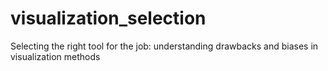 # visualization_selection
Selecting the right tool for the job: understanding drawbacks and biases in visualization methods
